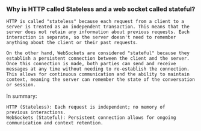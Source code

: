 ### Why is HTTP called Stateless and a web socket called stateful?
    HTTP is called "stateless" because each request from a client to a server is treated as an independent transaction. This means that the server does not retain any information about previous requests. Each interaction is separate, so the server doesn't need to remember anything about the client or their past requests.

    On the other hand, WebSockets are considered "stateful" because they establish a persistent connection between the client and the server. Once this connection is made, both parties can send and receive messages at any time without needing to re-establish the connection. This allows for continuous communication and the ability to maintain context, meaning the server can remember the state of the conversation or session.

In summary:

    HTTP (Stateless): Each request is independent; no memory of 
    previous interactions.
    WebSockets (Stateful): Persistent connection allows for ongoing communication and context retention.    


